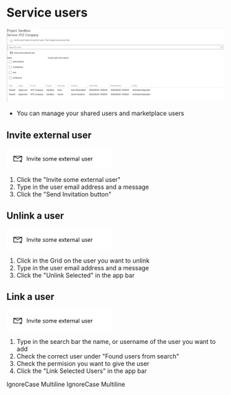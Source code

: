 # Service users

![manage users](../../assets/services-mageusers-page.png)

* You can manage your shared users and marketplace users

## Invite external user

![external user](../../assets/Invite-some-external-user.png)

1. Click the "Invite some external user"
2. Type in the user email address and a message
3. Click the "Send Invitation button"

## Unlink a user

![external user](../../assets/Invite-some-external-user.png)

1. Click in the Grid on the user you want to unlink
2. Type in the user email address and a message
3. Click the "Unlink Selected" in the app bar

## Link a user

![external user](../../assets/Invite-some-external-user.png)

1. Type in the search bar the name, or username of the user you want to add
2. Check the correct user under "Found users from search"
3. Check the permision you want to give the user
4. Click the "Link Selected Users" in the app bar

 IgnoreCase Multiline IgnoreCase Multiline
